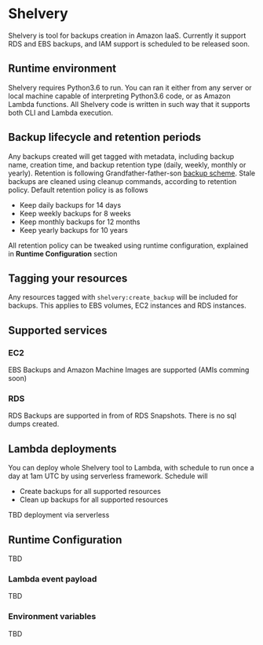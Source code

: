 # Shelvery

Shelvery is tool for backups creation in Amazon IaaS. Currently it support RDS and EBS backups,
and IAM support is scheduled to be released soon.


## Runtime environment

Shelvery requires Python3.6 to run. You can ran it either from any server or local machine capable of interpreting 
Python3.6 code, or as Amazon Lambda functions. All Shelvery code is written in such way that it supports
both CLI and Lambda execution. 

## Backup lifecycle and retention periods

Any backups created will get tagged with metadata, including backup name, creation time, and backup retention type
(daily, weekly, monthly or yearly). Retention is following Grandfather-father-son [backup scheme](https://en.wikipedia.org/wiki/Backup_rotation_scheme).
Stale backups are cleaned using cleanup commands, according to retention policy.
Default retention policy is as follows

- Keep daily backups for 14 days
- Keep weekly backups for 8 weeks
- Keep monthly backups for 12 months
- Keep yearly backups for 10 years

All retention policy can be tweaked using runtime configuration, explained in **Runtime Configuration** section

## Tagging your resources

Any resources tagged with `shelvery:create_backup` will be included for backups. This applies to EBS volumes,
EC2 instances and RDS instances. 

## Supported services

### EC2 

EBS Backups and Amazon Machine Images are supported (AMIs comming soon)

### RDS

RDS Backups are supported in from of RDS Snapshots. There is no sql dumps created. 

## Lambda deployments

You can deploy whole Shelvery tool to Lambda, with schedule to run once a day at 1am UTC by using serverless framework.
Schedule will

- Create backups for all supported resources
- Clean up backups for all supported resources

TBD deployment via serverless

## Runtime Configuration

TBD
### Lambda event payload

TBD
### Environment variables

TBD

